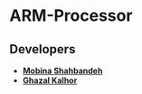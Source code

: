 # ARM-Processor

## Developers

* [**Mobina Shahbandeh**](https://github.com/mobinashb)
* [**Ghazal Kalhor**](https://github.com/kalhorghazal)

